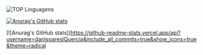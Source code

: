 
![TOP Linguagens](https://github-readme-stats.vercel.app/api/top-langs/?username=danisoaresl&layout=compact&theme=dracula)

[![Anurag's GitHub stats](https://github-readme-stats.vercel.app/api?username=danisoaresl)](https://github.com/danisoaresl/github-readme-stats)

[![Anurag's GitHub stats](https://github-readme-stats.vercel.app/api?username=danisoareslQuercia&include_all_commits=true&show_icons=true&theme=radical


